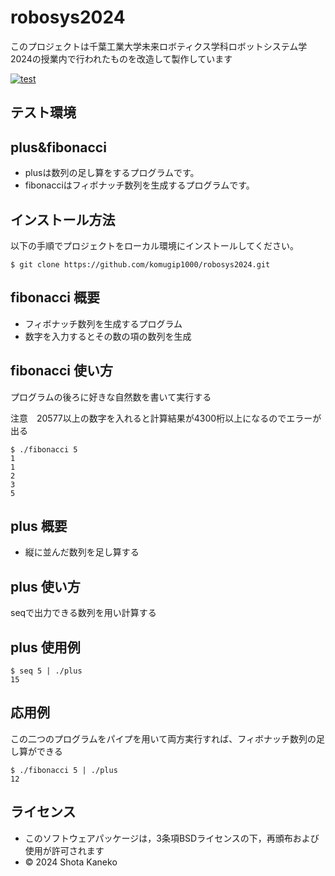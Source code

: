 # robosys2024

このプロジェクトは千葉工業大学未来ロボティクス学科ロボットシステム学2024の授業内で行われたものを改造して製作しています

[![test](https://github.com/komugip1000/robosys2024/actions/workflows/test.yml/badge.svg)](https://github.com/komugip1000/robosys2024/actions/workflows/test.yml)

## テスト環境



## plus&fibonacci

- plusは数列の足し算をするプログラムです。
- fibonacciはフィボナッチ数列を生成するプログラムです。


## インストール方法

以下の手順でプロジェクトをローカル環境にインストールしてください。
```
$ git clone https://github.com/komugip1000/robosys2024.git
```

## fibonacci 概要

- フィボナッチ数列を生成するプログラム
- 数字を入力するとその数の項の数列を生成


## fibonacci 使い方

プログラムの後ろに好きな自然数を書いて実行する

注意　20577以上の数字を入れると計算結果が4300桁以上になるのでエラーが出る

```
$ ./fibonacci 5
1
1
2
3
5
```

## plus 概要

- 縦に並んだ数列を足し算する

 
## plus 使い方

seqで出力できる数列を用い計算する


## plus 使用例
```
$ seq 5 | ./plus
15
```

## 応用例

この二つのプログラムをパイプを用いて両方実行すれば、フィボナッチ数列の足し算ができる
```
$ ./fibonacci 5 | ./plus
12
```

## ライセンス
- このソフトウェアパッケージは，3条項BSDライセンスの下，再頒布および使用が許可されます
- © 2024 Shota Kaneko
